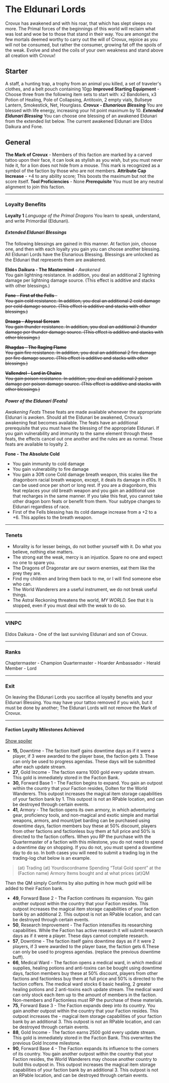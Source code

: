 The Eldunari Lords
=================

Crovux has awakened and with his roar, that which has slept sleeps no more. The Primal forces of the beginnings of this world will reclaim what was lost and woe be to those that stand in their way. You are amongst the few mortals deemed worthy to carry out the will of Crovux, rejoice as you will not be consumed, but rather the consumer, growing fat off the spoils of the weak. Evolve and shed the coils of your own weakness and stand above all creation with Crovux! 

Starter
-------

 A staff, a hunting trap, a trophy from an animal you killed, a set of traveler's clothes, and a belt pouch containing 10gp  **Improved Starting Equipment** \- Choose three from the following item sets to start with: x2 Bandoliers, x3 Potion of Healing, Pole of Collapsing, Antitoxin, 2 empty vials, Bullseye Lantern, Smokestick, Net, Hourglass.  **_Crovux - Elunarious Blessing_**  You are blessed with life energy, increasing your hit point maximum by 10.  **_Extended Eldunari Blessing_**  You can choose one blessing of an awakened Eldunari from the extended list below. The current awakened Eldunari are Eldos Daikura and Fone. 

General
-------

 **The Mark of Crovux** \- Members of this faction are marked by a carved tattoo upon their face, it can look as stylish as you wish, but you must never hide it, for a lion does not hide from a mouse. This mark is recognized as a symbol of the faction by those who are not members.  **Attribute Cap Increase** \- +4 to any ability score; This boosts the maximum but not the score itself.  **Tool Proficiencies** \- None  _**Prerequisite**_  You must be any neutral alignment to join this faction. 

* * *

### Loyalty Benefits

 **Loyalty 1**  _Language of the Primal Dragons_  You learn to speak, understand, and write Primordial (Eldunari). 

#### _Extended Eldunari Blessings_

 The following blessings are gained in this manner. At faction join, choose one, and then with each loyalty you gain you can choose another blessing. All Eldunari Lords have the Elunarious Blessing. Blessings are unlocked as the Eldunari that represents them are awakened. 

**Eldos Daikura - The Mastermind** \- _Awakened_  
You gain lightning resistance. In addition, you deal an additional 2 lightning damage per lightning damage source. (This effect is additive and stacks with other blessings.)  

~~**Fone - First of the Fells** \-   
You gain cold resistance. In addition, you deal an additional 2 cold damage per cold damage source. (This effect is additive and stacks with other blessings.)~~

~~**Draaga - Abyssal Scream**  
You gain thunder resistance. In addition, you deal an additional 2 thunder damage per thunder damage source. (This effect is additive and stacks with other blessings.)~~  

~~**Rhagdas - The Raging Flame**  
You gain fire resistance. In addition, you deal an additional 2 fire damage per fire damage source. (This effect is additive and stacks with other blessings.)~~ 

~~**Vallendrel - Lord in Chains**  
You gain poison resistance. In addition, you deal an additional 2 poison damage per poison damage source. (This effect is additive and stacks with other blessings.)~~

#### _Power of the Eldunari (Feats)_

 _Awakening Feats_  These feats are made available whenever the appropriate Eldunari is awoken. Should all the Eldunari be awakened, Crovux’s awakening feat becomes available. The feats have an additional prerequisite that you must have the blessing of the appropriate Eldunari. If you gain vulnerability and immunity to the same element through these feats, the effects cancel out one another and the rules are as normal. These feats are available to loyalty 2.  
 
 **Fone - The Absolute Cold** 

* You gain immunity to cold damage
* You gain vulnerability to fire damage
* You gain a 30ft cone Cold damage breath weapon, this scales like the dragonborn racial breath weapon, except, it deals its damage in d10s. It can be used once per short or long rest. If you are a dragonborn, this feat replaces your old breath weapon and you gain an additional use that recharges in the same manner. If you take this feat, you cannot take other dragon born feats or benefit from them. Your subtype changes to Eldunari regardless of race.
* First of the Fells blessing has its cold damage increase from a +2 to a +6. This applies to the breath weapon.

* * *

### Tenets

* Morality is for lesser beings, do not bother yourself with it. Do what you believe, nothing else matters.
* The strong eat the weak, mercy is an injustice. Spare no one and expect no one to spare you.
* The Dragons of Dragonstar are our sworn enemies, eat them like the prey they are.
* Find my children and bring them back to me, or I will find someone else who can.
* The World Wanderers are a useful instrument, we do not break useful things.
* The Astral Reckoning threatens the world, _MY WORLD._ See that it is stopped, even if you must deal with the weak to do so.

* * *

### VINPC

 Eldos Daikura - One of the last surviving Eldunari and son of Crovux. 

* * *

### Ranks

 Chaptermaster - Champion  Quartermaster - Hoarder  Ambassador - Herald  Member - Lord 

* * *

### Exit

 On leaving the Eldunari Lords you sacrifice all loyalty benefits and your Eldunari Blessing. You may have your tattoo removed if you wish, but it must be done by another; The Eldunari Lords will not remove the Mark of Crovux. 

* * *

#### Faction Loyalty Milestones Achieved

[Show spoiler](#spoiler-C9RQaX)

* **15,** Downtime \- The faction itself gains downtime days as if it were a player, if 3 were awarded to the player base, the faction gets 3. These can only be used to progress agendas. These days will be submitted after each update stream.
* **27**, Gold Income \- The faction earns 1000 gold every update stream. This gold is immediately stored in the Faction Bank.
* **30,** Forward Base 1 \- The Faction begins to expand. You gain an outpost within the country that your Faction resides, Dolten for the World Wanderers. This outpost increases the magical item storage capabilities of your faction bank by 1. This outpost is not an RPable location, and can be destroyed through certain events.
* **41**, Armory \- The faction opens its own armory, in which adventuring gear, proficiency tools, and non-magical and exotic simple and martial weapons, armors, and mount/pet barding can be purchased using downtime days, faction members buy these at 50% discount, players from other factions and factionless buy them at full price and 50% is directed to the faction coffers. When you RP the purchase with the Quartermaster of a faction with this milestone, you do not need to spend a downtime day on shopping. If you do not, you must spend a downtime day to do so.
In both cases you will need to submit a trading log in the trading-log chat below is an example.

> (at) Trading (at) Yourdiscordname Spending “Total Gold spent” at the (Faction name) Armory  Items bought and at what prices  (at)QM

  Then the QM simply Confirms by also putting in how much gold will be added to their Faction bank. 

* **49**, Forward Base 2 \- The Faction continues its expansion. You gain another outpost within the country that your Faction resides. This outpost increases the magical item storage capabilities of your faction bank by an additional 2. This outpost is not an RPable location, and can be destroyed through certain events.
* **50**, Research Improvement \- The Faction intensifies its researching capabilities. While the Faction has active research it will submit research days as if it were a player. These days cannot complete research.
* **57**, Downtime \- The faction itself gains downtime days as if it were 2 players, if 3 were awarded to the player base, the faction gets 6.These can only be used to progress agendas. (replace the previous downtime buff).
* **66**, Medical Ward \- The faction opens a medical ward, in which medical supplies, healing potions and anti-toxins can be bought using downtime days, faction members buy these at 50% discount, players from other factions and factionless buy them at full price and 50% is directed to the faction coffers. The medical ward stocks 6 basic healing, 2 greater healing potions and 2 anti-toxins each update stream. The medical ward can only stock each item up to the amount of members in the faction. Non-members and Factionless must RP the purchase of these materials.
* **75**, Forward Base 3 \- The Faction expands deep into its country. You gain another outpost within the country that your Faction resides. This outpost increases the - magical item storage capabilities of your faction bank by an additional 3. This outpost is not an RPable location, and can be destroyed through certain events.
* **88**, Gold Income \- The faction earns 2500 gold every update stream. This gold is immediately stored in the Faction Bank. This overwrites the previous Gold Income milestone.
* **90**, Forward Base 4 \- The Faction expands its influence to the corners of its country. You gain another outpost within the country that your Faction resides, the World Wanderers may choose another country to build this outpost in. This outpost increases the magical item storage capabilities of your faction bank by an additional 3. This outpost is not an RPable location, and can be destroyed through certain events.
